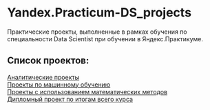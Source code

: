 # Yandex.Practicum-DS_projects

Практические проекты, выполненные в рамках обучения по специальности Data Scientist при обучении в Яндекс.Практикуме.

## Список проектов:
[Аналитические проекты](https://github.com/ElenaErmilova22/Yandex.Practicum-DS_projects/tree/main/Аналитика) \
[Проекты по машинному обучению](https://github.com/ElenaErmilova22/Yandex.Practicum-DS_projects/tree/main/Машинное%20обучение) \
[Проекты с использованием математических методов](https://github.com/ElenaErmilova22/Yandex.Practicum-DS_projects/tree/main/Блок%20математики) \
[Дипломный проект по итогам всего курса](https://github.com/ElenaErmilova22/Yandex.Practicum-DS_projects/tree/main/Дипломный%20проект%20по%20прогнозированию%20оттока%20клиентов%20телеком-компании) 
